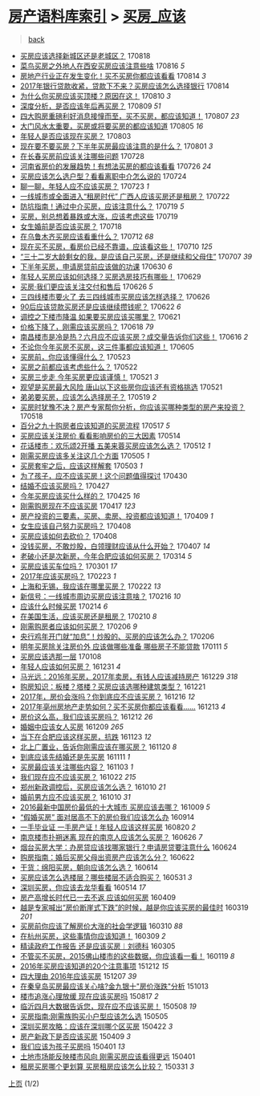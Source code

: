 [房产语料库索引](../../README.md)  > [买房_应该](买房_应该.md)
====
> [back](../README.md)

- [买房应该选择新城区还是老城区？](http://jkwz.applinzi.com/ittc/7003149934248068113.html#%E4%B9%B0%E6%88%BF%E5%BA%94%E8%AF%A5%E9%80%89%E6%8B%A9%E6%96%B0%E5%9F%8E%E5%8C%BA%E8%BF%98%E6%98%AF%E8%80%81%E5%9F%8E%E5%8C%BA%EF%BC%9F) 170818  
- [菜鸟买房之外地人在西安买房应该注意些啥](http://jkwz.applinzi.com/ittc/7002344694259123216.html#%E8%8F%9C%E9%B8%9F%E4%B9%B0%E6%88%BF%E4%B9%8B%E5%A4%96%E5%9C%B0%E4%BA%BA%E5%9C%A8%E8%A5%BF%E5%AE%89%E4%B9%B0%E6%88%BF%E5%BA%94%E8%AF%A5%E6%B3%A8%E6%84%8F%E4%BA%9B%E5%95%A5) 170816 *5* 
- [房地产行业正在发生变化！买不买房你都应该看看](http://jkwz.applinzi.com/ittc/7001723653769921552.html#%E6%88%BF%E5%9C%B0%E4%BA%A7%E8%A1%8C%E4%B8%9A%E6%AD%A3%E5%9C%A8%E5%8F%91%E7%94%9F%E5%8F%98%E5%8C%96%EF%BC%81%E4%B9%B0%E4%B8%8D%E4%B9%B0%E6%88%BF%E4%BD%A0%E9%83%BD%E5%BA%94%E8%AF%A5%E7%9C%8B%E7%9C%8B) 170814 *3* 
- [2017年银行贷款收紧，贷款下不来？买房应该怎么选择银行](http://jkwz.applinzi.com/ittc/7001717391271396368.html#2017%E5%B9%B4%E9%93%B6%E8%A1%8C%E8%B4%B7%E6%AC%BE%E6%94%B6%E7%B4%A7%EF%BC%8C%E8%B4%B7%E6%AC%BE%E4%B8%8B%E4%B8%8D%E6%9D%A5%EF%BC%9F%E4%B9%B0%E6%88%BF%E5%BA%94%E8%AF%A5%E6%80%8E%E4%B9%88%E9%80%89%E6%8B%A9%E9%93%B6%E8%A1%8C) 170814  
- [为什么你买房应该买顶楼？原因在这！](http://jkwz.applinzi.com/ittc/7000224619892835344.html#%E4%B8%BA%E4%BB%80%E4%B9%88%E4%BD%A0%E4%B9%B0%E6%88%BF%E5%BA%94%E8%AF%A5%E4%B9%B0%E9%A1%B6%E6%A5%BC%EF%BC%9F%E5%8E%9F%E5%9B%A0%E5%9C%A8%E8%BF%99%EF%BC%81) 170810 *3* 
- [深度分析，是否应该年后再买房？](http://jkwz.applinzi.com/ittc/6999892494584906769.html#%E6%B7%B1%E5%BA%A6%E5%88%86%E6%9E%90%EF%BC%8C%E6%98%AF%E5%90%A6%E5%BA%94%E8%AF%A5%E5%B9%B4%E5%90%8E%E5%86%8D%E4%B9%B0%E6%88%BF%EF%BC%9F) 170809 *51* 
- [四大购房重磅利好消息接憧而至，买不买房，都应该知道！](http://jkwz.applinzi.com/ittc/6998706151498449937.html#%E5%9B%9B%E5%A4%A7%E8%B4%AD%E6%88%BF%E9%87%8D%E7%A3%85%E5%88%A9%E5%A5%BD%E6%B6%88%E6%81%AF%E6%8E%A5%E6%86%A7%E8%80%8C%E8%87%B3%EF%BC%8C%E4%B9%B0%E4%B8%8D%E4%B9%B0%E6%88%BF%EF%BC%8C%E9%83%BD%E5%BA%94%E8%AF%A5%E7%9F%A5%E9%81%93%EF%BC%81) 170807 *23* 
- [大门风水太重要，买房或将要买房的都应该知道](http://jkwz.applinzi.com/ittc/6998216714125575184.html#%E5%A4%A7%E9%97%A8%E9%A3%8E%E6%B0%B4%E5%A4%AA%E9%87%8D%E8%A6%81%EF%BC%8C%E4%B9%B0%E6%88%BF%E6%88%96%E5%B0%86%E8%A6%81%E4%B9%B0%E6%88%BF%E7%9A%84%E9%83%BD%E5%BA%94%E8%AF%A5%E7%9F%A5%E9%81%93) 170805 *16* 
- [年轻人是否应该现在买房？](http://jkwz.applinzi.com/ittc/6997715409896473617.html#%E5%B9%B4%E8%BD%BB%E4%BA%BA%E6%98%AF%E5%90%A6%E5%BA%94%E8%AF%A5%E7%8E%B0%E5%9C%A8%E4%B9%B0%E6%88%BF%EF%BC%9F) 170803  
- [现在要不要买房？下半年买房最应该注意的是什么？](http://jkwz.applinzi.com/ittc/6996945975682532369.html#%E7%8E%B0%E5%9C%A8%E8%A6%81%E4%B8%8D%E8%A6%81%E4%B9%B0%E6%88%BF%EF%BC%9F%E4%B8%8B%E5%8D%8A%E5%B9%B4%E4%B9%B0%E6%88%BF%E6%9C%80%E5%BA%94%E8%AF%A5%E6%B3%A8%E6%84%8F%E7%9A%84%E6%98%AF%E4%BB%80%E4%B9%88%EF%BC%9F) 170801 *3* 
- [在长春买房前应该关注哪些问题](http://jkwz.applinzi.com/ittc/6995282312206746640.html#%E5%9C%A8%E9%95%BF%E6%98%A5%E4%B9%B0%E6%88%BF%E5%89%8D%E5%BA%94%E8%AF%A5%E5%85%B3%E6%B3%A8%E5%93%AA%E4%BA%9B%E9%97%AE%E9%A2%98) 170728  
- [河南省房价的发展趋势！有想法买房的都应该看看](http://jkwz.applinzi.com/ittc/6994569409912636433.html#%E6%B2%B3%E5%8D%97%E7%9C%81%E6%88%BF%E4%BB%B7%E7%9A%84%E5%8F%91%E5%B1%95%E8%B6%8B%E5%8A%BF%EF%BC%81%E6%9C%89%E6%83%B3%E6%B3%95%E4%B9%B0%E6%88%BF%E7%9A%84%E9%83%BD%E5%BA%94%E8%AF%A5%E7%9C%8B%E7%9C%8B) 170726 *24* 
- [买房应该怎么选户型？看看离职中介怎么说的](http://jkwz.applinzi.com/ittc/6993883441886921744.html#%E4%B9%B0%E6%88%BF%E5%BA%94%E8%AF%A5%E6%80%8E%E4%B9%88%E9%80%89%E6%88%B7%E5%9E%8B%EF%BC%9F%E7%9C%8B%E7%9C%8B%E7%A6%BB%E8%81%8C%E4%B8%AD%E4%BB%8B%E6%80%8E%E4%B9%88%E8%AF%B4%E7%9A%84) 170724  
- [聊一聊，年轻人应不应该买房？](http://jkwz.applinzi.com/ittc/6993334724452680720.html#%E8%81%8A%E4%B8%80%E8%81%8A%EF%BC%8C%E5%B9%B4%E8%BD%BB%E4%BA%BA%E5%BA%94%E4%B8%8D%E5%BA%94%E8%AF%A5%E4%B9%B0%E6%88%BF%EF%BC%9F) 170723 *1* 
- [一线城市或全面进入“租房时代” 广西人应该买房还是租房？](http://jkwz.applinzi.com/ittc/6993019364725752849.html#%E4%B8%80%E7%BA%BF%E5%9F%8E%E5%B8%82%E6%88%96%E5%85%A8%E9%9D%A2%E8%BF%9B%E5%85%A5%E2%80%9C%E7%A7%9F%E6%88%BF%E6%97%B6%E4%BB%A3%E2%80%9D+%E5%B9%BF%E8%A5%BF%E4%BA%BA%E5%BA%94%E8%AF%A5%E4%B9%B0%E6%88%BF%E8%BF%98%E6%98%AF%E7%A7%9F%E6%88%BF%EF%BC%9F) 170722  
- [防坑指南！通过中介买房，应该注意什么？](http://jkwz.applinzi.com/ittc/6992007629625623569.html#%E9%98%B2%E5%9D%91%E6%8C%87%E5%8D%97%EF%BC%81%E9%80%9A%E8%BF%87%E4%B8%AD%E4%BB%8B%E4%B9%B0%E6%88%BF%EF%BC%8C%E5%BA%94%E8%AF%A5%E6%B3%A8%E6%84%8F%E4%BB%80%E4%B9%88%EF%BC%9F) 170719 *5* 
- [买房，别总想着暴跌或大涨，应该考虑这些](http://jkwz.applinzi.com/ittc/6991974552337646608.html#%E4%B9%B0%E6%88%BF%EF%BC%8C%E5%88%AB%E6%80%BB%E6%83%B3%E7%9D%80%E6%9A%B4%E8%B7%8C%E6%88%96%E5%A4%A7%E6%B6%A8%EF%BC%8C%E5%BA%94%E8%AF%A5%E8%80%83%E8%99%91%E8%BF%99%E4%BA%9B) 170719  
- [女生婚前是否应该买房？](http://jkwz.applinzi.com/ittc/6991356665201689617.html#%E5%A5%B3%E7%94%9F%E5%A9%9A%E5%89%8D%E6%98%AF%E5%90%A6%E5%BA%94%E8%AF%A5%E4%B9%B0%E6%88%BF%EF%BC%9F) 170718  
- [在乌鲁木齐买房应该看重什么？](http://jkwz.applinzi.com/ittc/6989560983830660112.html#%E5%9C%A8%E4%B9%8C%E9%B2%81%E6%9C%A8%E9%BD%90%E4%B9%B0%E6%88%BF%E5%BA%94%E8%AF%A5%E7%9C%8B%E9%87%8D%E4%BB%80%E4%B9%88%EF%BC%9F) 170712 *68* 
- [现在买不买房，看房价已经不靠谱，应该看这些！](http://jkwz.applinzi.com/ittc/6988453296426451973.html#%E7%8E%B0%E5%9C%A8%E4%B9%B0%E4%B8%8D%E4%B9%B0%E6%88%BF%EF%BC%8C%E7%9C%8B%E6%88%BF%E4%BB%B7%E5%B7%B2%E7%BB%8F%E4%B8%8D%E9%9D%A0%E8%B0%B1%EF%BC%8C%E5%BA%94%E8%AF%A5%E7%9C%8B%E8%BF%99%E4%BA%9B%EF%BC%81) 170710 *125* 
- [“三十二岁大龄剩女的我，是应该自己买房，还是继续和父母住”](http://jkwz.applinzi.com/ittc/6987560022744499205.html#%E2%80%9C%E4%B8%89%E5%8D%81%E4%BA%8C%E5%B2%81%E5%A4%A7%E9%BE%84%E5%89%A9%E5%A5%B3%E7%9A%84%E6%88%91%EF%BC%8C%E6%98%AF%E5%BA%94%E8%AF%A5%E8%87%AA%E5%B7%B1%E4%B9%B0%E6%88%BF%EF%BC%8C%E8%BF%98%E6%98%AF%E7%BB%A7%E7%BB%AD%E5%92%8C%E7%88%B6%E6%AF%8D%E4%BD%8F%E2%80%9D) 170707 *39* 
- [下半年买房，申请房贷前应该做的功课](http://jkwz.applinzi.com/ittc/6985095151100625924.html#%E4%B8%8B%E5%8D%8A%E5%B9%B4%E4%B9%B0%E6%88%BF%EF%BC%8C%E7%94%B3%E8%AF%B7%E6%88%BF%E8%B4%B7%E5%89%8D%E5%BA%94%E8%AF%A5%E5%81%9A%E7%9A%84%E5%8A%9F%E8%AF%BE) 170630 *6* 
- [年轻人买房应该如何选择？买房选房技巧有哪些！](http://jkwz.applinzi.com/ittc/6984609369000772613.html#%E5%B9%B4%E8%BD%BB%E4%BA%BA%E4%B9%B0%E6%88%BF%E5%BA%94%E8%AF%A5%E5%A6%82%E4%BD%95%E9%80%89%E6%8B%A9%EF%BC%9F%E4%B9%B0%E6%88%BF%E9%80%89%E6%88%BF%E6%8A%80%E5%B7%A7%E6%9C%89%E5%93%AA%E4%BA%9B%EF%BC%81) 170629  
- [买房·我们更应该关注交付和售后](http://jkwz.applinzi.com/ittc/6983542269888955397.html#%E4%B9%B0%E6%88%BF%C2%B7%E6%88%91%E4%BB%AC%E6%9B%B4%E5%BA%94%E8%AF%A5%E5%85%B3%E6%B3%A8%E4%BA%A4%E4%BB%98%E5%92%8C%E5%94%AE%E5%90%8E) 170626 *5* 
- [三四线楼市要火了 去三四线城市买房应该怎样选择？](http://jkwz.applinzi.com/ittc/6983406424284464133.html#%E4%B8%89%E5%9B%9B%E7%BA%BF%E6%A5%BC%E5%B8%82%E8%A6%81%E7%81%AB%E4%BA%86+%E5%8E%BB%E4%B8%89%E5%9B%9B%E7%BA%BF%E5%9F%8E%E5%B8%82%E4%B9%B0%E6%88%BF%E5%BA%94%E8%AF%A5%E6%80%8E%E6%A0%B7%E9%80%89%E6%8B%A9%EF%BC%9F) 170626  
- [90后应该贷款买房还是应该继续攒钱呢？](http://jkwz.applinzi.com/ittc/6982028428059345925.html#90%E5%90%8E%E5%BA%94%E8%AF%A5%E8%B4%B7%E6%AC%BE%E4%B9%B0%E6%88%BF%E8%BF%98%E6%98%AF%E5%BA%94%E8%AF%A5%E7%BB%A7%E7%BB%AD%E6%94%92%E9%92%B1%E5%91%A2%EF%BC%9F) 170622 *6* 
- [调控之下楼市降温 如果要买房应该买哪里？](http://jkwz.applinzi.com/ittc/6981558772181763077.html#%E8%B0%83%E6%8E%A7%E4%B9%8B%E4%B8%8B%E6%A5%BC%E5%B8%82%E9%99%8D%E6%B8%A9+%E5%A6%82%E6%9E%9C%E8%A6%81%E4%B9%B0%E6%88%BF%E5%BA%94%E8%AF%A5%E4%B9%B0%E5%93%AA%E9%87%8C%EF%BC%9F) 170621  
- [价格下降了，刚需应该买房吗？](http://jkwz.applinzi.com/ittc/6980657417996993540.html#%E4%BB%B7%E6%A0%BC%E4%B8%8B%E9%99%8D%E4%BA%86%EF%BC%8C%E5%88%9A%E9%9C%80%E5%BA%94%E8%AF%A5%E4%B9%B0%E6%88%BF%E5%90%97%EF%BC%9F) 170618 *79* 
- [南昌楼市是冷是热？六月应不应该买房？成交量告诉你们这些！](http://jkwz.applinzi.com/ittc/6979803081356084228.html#%E5%8D%97%E6%98%8C%E6%A5%BC%E5%B8%82%E6%98%AF%E5%86%B7%E6%98%AF%E7%83%AD%EF%BC%9F%E5%85%AD%E6%9C%88%E5%BA%94%E4%B8%8D%E5%BA%94%E8%AF%A5%E4%B9%B0%E6%88%BF%EF%BC%9F%E6%88%90%E4%BA%A4%E9%87%8F%E5%91%8A%E8%AF%89%E4%BD%A0%E4%BB%AC%E8%BF%99%E4%BA%9B%EF%BC%81) 170616 *2* 
- [不论你今年买房不买房，这三件事都应该知道！](http://jkwz.applinzi.com/ittc/6975673055740167173.html#%E4%B8%8D%E8%AE%BA%E4%BD%A0%E4%BB%8A%E5%B9%B4%E4%B9%B0%E6%88%BF%E4%B8%8D%E4%B9%B0%E6%88%BF%EF%BC%8C%E8%BF%99%E4%B8%89%E4%BB%B6%E4%BA%8B%E9%83%BD%E5%BA%94%E8%AF%A5%E7%9F%A5%E9%81%93%EF%BC%81) 170605  
- [买房前，你应该懂得什么？](http://jkwz.applinzi.com/ittc/6970786881762493445.html#%E4%B9%B0%E6%88%BF%E5%89%8D%EF%BC%8C%E4%BD%A0%E5%BA%94%E8%AF%A5%E6%87%82%E5%BE%97%E4%BB%80%E4%B9%88%EF%BC%9F) 170523  
- [买房之前都应该考虑些什么？](http://jkwz.applinzi.com/ittc/6970595151259894789.html#%E4%B9%B0%E6%88%BF%E4%B9%8B%E5%89%8D%E9%83%BD%E5%BA%94%E8%AF%A5%E8%80%83%E8%99%91%E4%BA%9B%E4%BB%80%E4%B9%88%EF%BC%9F) 170522  
- [买房三步走 今年买房更应该谨慎！](http://jkwz.applinzi.com/ittc/6970229784016585732.html#%E4%B9%B0%E6%88%BF%E4%B8%89%E6%AD%A5%E8%B5%B0+%E4%BB%8A%E5%B9%B4%E4%B9%B0%E6%88%BF%E6%9B%B4%E5%BA%94%E8%AF%A5%E8%B0%A8%E6%85%8E%EF%BC%81) 170521 *3* 
- [观望是买房最大风险 唐山以下这些房你应该还有资格挑选](http://jkwz.applinzi.com/ittc/6970067330036925445.html#%E8%A7%82%E6%9C%9B%E6%98%AF%E4%B9%B0%E6%88%BF%E6%9C%80%E5%A4%A7%E9%A3%8E%E9%99%A9+%E5%94%90%E5%B1%B1%E4%BB%A5%E4%B8%8B%E8%BF%99%E4%BA%9B%E6%88%BF%E4%BD%A0%E5%BA%94%E8%AF%A5%E8%BF%98%E6%9C%89%E8%B5%84%E6%A0%BC%E6%8C%91%E9%80%89) 170521  
- [弟弟要买房，应该怎么选择房子？](http://jkwz.applinzi.com/ittc/6969274119966163973.html#%E5%BC%9F%E5%BC%9F%E8%A6%81%E4%B9%B0%E6%88%BF%EF%BC%8C%E5%BA%94%E8%AF%A5%E6%80%8E%E4%B9%88%E9%80%89%E6%8B%A9%E6%88%BF%E5%AD%90%EF%BC%9F) 170519 *2* 
- [买房时犹豫不决？房产专家帮你分析，你应该买哪种类型的房产来投资？](http://jkwz.applinzi.com/ittc/6968882521168151557.html#%E4%B9%B0%E6%88%BF%E6%97%B6%E7%8A%B9%E8%B1%AB%E4%B8%8D%E5%86%B3%EF%BC%9F%E6%88%BF%E4%BA%A7%E4%B8%93%E5%AE%B6%E5%B8%AE%E4%BD%A0%E5%88%86%E6%9E%90%EF%BC%8C%E4%BD%A0%E5%BA%94%E8%AF%A5%E4%B9%B0%E5%93%AA%E7%A7%8D%E7%B1%BB%E5%9E%8B%E7%9A%84%E6%88%BF%E4%BA%A7%E6%9D%A5%E6%8A%95%E8%B5%84%EF%BC%9F) 170518  
- [百分之九十购房者应该知道的买房流程](http://jkwz.applinzi.com/ittc/6968532907927798789.html#%E7%99%BE%E5%88%86%E4%B9%8B%E4%B9%9D%E5%8D%81%E8%B4%AD%E6%88%BF%E8%80%85%E5%BA%94%E8%AF%A5%E7%9F%A5%E9%81%93%E7%9A%84%E4%B9%B0%E6%88%BF%E6%B5%81%E7%A8%8B) 170517 *5* 
- [买房应该关注房价 看看影响房价的三大因素](http://jkwz.applinzi.com/ittc/6967631825001251845.html#%E4%B9%B0%E6%88%BF%E5%BA%94%E8%AF%A5%E5%85%B3%E6%B3%A8%E6%88%BF%E4%BB%B7+%E7%9C%8B%E7%9C%8B%E5%BD%B1%E5%93%8D%E6%88%BF%E4%BB%B7%E7%9A%84%E4%B8%89%E5%A4%A7%E5%9B%A0%E7%B4%A0) 170514  
- [花话楼市：欢乐颂2开播 五美来蓉买房应该怎么选？](http://jkwz.applinzi.com/ittc/6966829929470624772.html#%E8%8A%B1%E8%AF%9D%E6%A5%BC%E5%B8%82%EF%BC%9A%E6%AC%A2%E4%B9%90%E9%A2%822%E5%BC%80%E6%92%AD+%E4%BA%94%E7%BE%8E%E6%9D%A5%E8%93%89%E4%B9%B0%E6%88%BF%E5%BA%94%E8%AF%A5%E6%80%8E%E4%B9%88%E9%80%89%EF%BC%9F) 170512 *1* 
- [刚需买房应该多关注这几个方面](http://jkwz.applinzi.com/ittc/6964293973282653188.html#%E5%88%9A%E9%9C%80%E4%B9%B0%E6%88%BF%E5%BA%94%E8%AF%A5%E5%A4%9A%E5%85%B3%E6%B3%A8%E8%BF%99%E5%87%A0%E4%B8%AA%E6%96%B9%E9%9D%A2) 170505 *1* 
- [买房套牢之后，应该这样解套](http://jkwz.applinzi.com/ittc/6963377736864236549.html#%E4%B9%B0%E6%88%BF%E5%A5%97%E7%89%A2%E4%B9%8B%E5%90%8E%EF%BC%8C%E5%BA%94%E8%AF%A5%E8%BF%99%E6%A0%B7%E8%A7%A3%E5%A5%97) 170503 *1* 
- [为了孩子，应不应该买房！这个问题值得探讨](http://jkwz.applinzi.com/ittc/6962455021294715908.html#%E4%B8%BA%E4%BA%86%E5%AD%A9%E5%AD%90%EF%BC%8C%E5%BA%94%E4%B8%8D%E5%BA%94%E8%AF%A5%E4%B9%B0%E6%88%BF%EF%BC%81%E8%BF%99%E4%B8%AA%E9%97%AE%E9%A2%98%E5%80%BC%E5%BE%97%E6%8E%A2%E8%AE%A8) 170430  
- [结婚不应该买房吗？](http://jkwz.applinzi.com/ittc/6961148186860192773.html#%E7%BB%93%E5%A9%9A%E4%B8%8D%E5%BA%94%E8%AF%A5%E4%B9%B0%E6%88%BF%E5%90%97%EF%BC%9F) 170427  
- [今年买房应该买什么样的？](http://jkwz.applinzi.com/ittc/6960562141353477124.html#%E4%BB%8A%E5%B9%B4%E4%B9%B0%E6%88%BF%E5%BA%94%E8%AF%A5%E4%B9%B0%E4%BB%80%E4%B9%88%E6%A0%B7%E7%9A%84%EF%BC%9F) 170425 *16* 
- [刚需购房现在不应该买房](http://jkwz.applinzi.com/ittc/6957544031201526788.html#%E5%88%9A%E9%9C%80%E8%B4%AD%E6%88%BF%E7%8E%B0%E5%9C%A8%E4%B8%8D%E5%BA%94%E8%AF%A5%E4%B9%B0%E6%88%BF) 170417 *123* 
- [房产投资的三要素，买房、卖房、投资都应该知道！](http://jkwz.applinzi.com/ittc/6954522792488862724.html#%E6%88%BF%E4%BA%A7%E6%8A%95%E8%B5%84%E7%9A%84%E4%B8%89%E8%A6%81%E7%B4%A0%EF%BC%8C%E4%B9%B0%E6%88%BF%E3%80%81%E5%8D%96%E6%88%BF%E3%80%81%E6%8A%95%E8%B5%84%E9%83%BD%E5%BA%94%E8%AF%A5%E7%9F%A5%E9%81%93%EF%BC%81) 170409 *1* 
- [女生应该自己努力买房吗？](http://jkwz.applinzi.com/ittc/6954264367930541061.html#%E5%A5%B3%E7%94%9F%E5%BA%94%E8%AF%A5%E8%87%AA%E5%B7%B1%E5%8A%AA%E5%8A%9B%E4%B9%B0%E6%88%BF%E5%90%97%EF%BC%9F) 170408  
- [买房应该如何去砍价？](http://jkwz.applinzi.com/ittc/6954261229781648389.html#%E4%B9%B0%E6%88%BF%E5%BA%94%E8%AF%A5%E5%A6%82%E4%BD%95%E5%8E%BB%E7%A0%8D%E4%BB%B7%EF%BC%9F) 170408  
- [没钱买房，不敢炒股，白领理财应该从什么开始？](http://jkwz.applinzi.com/ittc/6953860134869664773.html#%E6%B2%A1%E9%92%B1%E4%B9%B0%E6%88%BF%EF%BC%8C%E4%B8%8D%E6%95%A2%E7%82%92%E8%82%A1%EF%BC%8C%E7%99%BD%E9%A2%86%E7%90%86%E8%B4%A2%E5%BA%94%E8%AF%A5%E4%BB%8E%E4%BB%80%E4%B9%88%E5%BC%80%E5%A7%8B%EF%BC%9F) 170407 *14* 
- [老破小还是次新房，今年合肥应该如何买房？](http://jkwz.applinzi.com/ittc/6944817234324227077.html#%E8%80%81%E7%A0%B4%E5%B0%8F%E8%BF%98%E6%98%AF%E6%AC%A1%E6%96%B0%E6%88%BF%EF%BC%8C%E4%BB%8A%E5%B9%B4%E5%90%88%E8%82%A5%E5%BA%94%E8%AF%A5%E5%A6%82%E4%BD%95%E4%B9%B0%E6%88%BF%EF%BC%9F) 170314 *5* 
- [买房应该买车位吗？](http://jkwz.applinzi.com/ittc/6940111212129027077.html#%E4%B9%B0%E6%88%BF%E5%BA%94%E8%AF%A5%E4%B9%B0%E8%BD%A6%E4%BD%8D%E5%90%97%EF%BC%9F) 170301 *17* 
- [2017年应该买房吗？](http://jkwz.applinzi.com/ittc/6937755143604012037.html#2017%E5%B9%B4%E5%BA%94%E8%AF%A5%E4%B9%B0%E6%88%BF%E5%90%97%EF%BC%9F) 170223 *1* 
- [上海和无锡，我应该在哪里买房？](http://jkwz.applinzi.com/ittc/6937552281670255620.html#%E4%B8%8A%E6%B5%B7%E5%92%8C%E6%97%A0%E9%94%A1%EF%BC%8C%E6%88%91%E5%BA%94%E8%AF%A5%E5%9C%A8%E5%93%AA%E9%87%8C%E4%B9%B0%E6%88%BF%EF%BC%9F) 170222 *13* 
- [新信号：一线城市周边买房应该注意啥？](http://jkwz.applinzi.com/ittc/6935188444744778756.html#%E6%96%B0%E4%BF%A1%E5%8F%B7%EF%BC%9A%E4%B8%80%E7%BA%BF%E5%9F%8E%E5%B8%82%E5%91%A8%E8%BE%B9%E4%B9%B0%E6%88%BF%E5%BA%94%E8%AF%A5%E6%B3%A8%E6%84%8F%E5%95%A5%EF%BC%9F) 170216 *10* 
- [应该什么时候买房](http://jkwz.applinzi.com/ittc/6934468553444164613.html#%E5%BA%94%E8%AF%A5%E4%BB%80%E4%B9%88%E6%97%B6%E5%80%99%E4%B9%B0%E6%88%BF) 170214 *6* 
- [在美国生活，应该买房还是租房？](http://jkwz.applinzi.com/ittc/6932965939296601092.html#%E5%9C%A8%E7%BE%8E%E5%9B%BD%E7%94%9F%E6%B4%BB%EF%BC%8C%E5%BA%94%E8%AF%A5%E4%B9%B0%E6%88%BF%E8%BF%98%E6%98%AF%E7%A7%9F%E6%88%BF%EF%BC%9F) 170210 *8* 
- [刚需购房者应该如何买房？](http://jkwz.applinzi.com/ittc/6931531639246291973.html#%E5%88%9A%E9%9C%80%E8%B4%AD%E6%88%BF%E8%80%85%E5%BA%94%E8%AF%A5%E5%A6%82%E4%BD%95%E4%B9%B0%E6%88%BF%EF%BC%9F) 170206 *9* 
- [央行鸡年开门就“加息”！炒股的、买房的应该怎么办？](http://jkwz.applinzi.com/ittc/6931485067993154565.html#%E5%A4%AE%E8%A1%8C%E9%B8%A1%E5%B9%B4%E5%BC%80%E9%97%A8%E5%B0%B1%E2%80%9C%E5%8A%A0%E6%81%AF%E2%80%9D%EF%BC%81%E7%82%92%E8%82%A1%E7%9A%84%E3%80%81%E4%B9%B0%E6%88%BF%E7%9A%84%E5%BA%94%E8%AF%A5%E6%80%8E%E4%B9%88%E5%8A%9E%EF%BC%9F) 170206  
- [明年买房除关注房价外 应该做哪些准备 哪些房子不能贷款](http://jkwz.applinzi.com/ittc/6922006992834266116.html#%E6%98%8E%E5%B9%B4%E4%B9%B0%E6%88%BF%E9%99%A4%E5%85%B3%E6%B3%A8%E6%88%BF%E4%BB%B7%E5%A4%96+%E5%BA%94%E8%AF%A5%E5%81%9A%E5%93%AA%E4%BA%9B%E5%87%86%E5%A4%87+%E5%93%AA%E4%BA%9B%E6%88%BF%E5%AD%90%E4%B8%8D%E8%83%BD%E8%B4%B7%E6%AC%BE) 170111 *5* 
- [买房应该选那一层](http://jkwz.applinzi.com/ittc/6920832386681275397.html#%E4%B9%B0%E6%88%BF%E5%BA%94%E8%AF%A5%E9%80%89%E9%82%A3%E4%B8%80%E5%B1%82) 170108  
- [年轻人应该如何买房？](http://jkwz.applinzi.com/ittc/6917804068830708740.html#%E5%B9%B4%E8%BD%BB%E4%BA%BA%E5%BA%94%E8%AF%A5%E5%A6%82%E4%BD%95%E4%B9%B0%E6%88%BF%EF%BC%9F) 161231 *4* 
- [马光远：2016年买房，2017年卖房，有钱人应该减持房产](http://jkwz.applinzi.com/ittc/6917109920494519301.html#%E9%A9%AC%E5%85%89%E8%BF%9C%EF%BC%9A2016%E5%B9%B4%E4%B9%B0%E6%88%BF%EF%BC%8C2017%E5%B9%B4%E5%8D%96%E6%88%BF%EF%BC%8C%E6%9C%89%E9%92%B1%E4%BA%BA%E5%BA%94%E8%AF%A5%E5%87%8F%E6%8C%81%E6%88%BF%E4%BA%A7) 161229 *318* 
- [购房知识：板楼？塔楼？买房应该选哪种建筑类型？](http://jkwz.applinzi.com/ittc/6914168714282140677.html#%E8%B4%AD%E6%88%BF%E7%9F%A5%E8%AF%86%EF%BC%9A%E6%9D%BF%E6%A5%BC%EF%BC%9F%E5%A1%94%E6%A5%BC%EF%BC%9F%E4%B9%B0%E6%88%BF%E5%BA%94%E8%AF%A5%E9%80%89%E5%93%AA%E7%A7%8D%E5%BB%BA%E7%AD%91%E7%B1%BB%E5%9E%8B%EF%BC%9F) 161221  
- [2017年，房价会涨吗？你到底应不应该买房？](http://jkwz.applinzi.com/ittc/6911912491906237445.html#2017%E5%B9%B4%EF%BC%8C%E6%88%BF%E4%BB%B7%E4%BC%9A%E6%B6%A8%E5%90%97%EF%BC%9F%E4%BD%A0%E5%88%B0%E5%BA%95%E5%BA%94%E4%B8%8D%E5%BA%94%E8%AF%A5%E4%B9%B0%E6%88%BF%EF%BC%9F) 161216 *12* 
- [2017年亳州房地产走势如何？买不买房你都应该看看……](http://jkwz.applinzi.com/ittc/6911184973360268293.html#2017%E5%B9%B4%E4%BA%B3%E5%B7%9E%E6%88%BF%E5%9C%B0%E4%BA%A7%E8%B5%B0%E5%8A%BF%E5%A6%82%E4%BD%95%EF%BC%9F%E4%B9%B0%E4%B8%8D%E4%B9%B0%E6%88%BF%E4%BD%A0%E9%83%BD%E5%BA%94%E8%AF%A5%E7%9C%8B%E7%9C%8B%E2%80%A6%E2%80%A6) 161213 *4* 
- [房价这么高，我们应该买房吗？](http://jkwz.applinzi.com/ittc/6910776522847028229.html#%E6%88%BF%E4%BB%B7%E8%BF%99%E4%B9%88%E9%AB%98%EF%BC%8C%E6%88%91%E4%BB%AC%E5%BA%94%E8%AF%A5%E4%B9%B0%E6%88%BF%E5%90%97%EF%BC%9F) 161212 *26* 
- [婚姻中应该女人买房](http://jkwz.applinzi.com/ittc/6909685188425942020.html#%E5%A9%9A%E5%A7%BB%E4%B8%AD%E5%BA%94%E8%AF%A5%E5%A5%B3%E4%BA%BA%E4%B9%B0%E6%88%BF) 161209 *265* 
- [当下在合肥应该这样买房，抗跌](http://jkwz.applinzi.com/ittc/6903658774270575621.html#%E5%BD%93%E4%B8%8B%E5%9C%A8%E5%90%88%E8%82%A5%E5%BA%94%E8%AF%A5%E8%BF%99%E6%A0%B7%E4%B9%B0%E6%88%BF%EF%BC%8C%E6%8A%97%E8%B7%8C) 161123 *12* 
- [北上广置业，告诉你刚需应该在哪买房？](http://jkwz.applinzi.com/ittc/6902551459710632965.html#%E5%8C%97%E4%B8%8A%E5%B9%BF%E7%BD%AE%E4%B8%9A%EF%BC%8C%E5%91%8A%E8%AF%89%E4%BD%A0%E5%88%9A%E9%9C%80%E5%BA%94%E8%AF%A5%E5%9C%A8%E5%93%AA%E4%B9%B0%E6%88%BF%EF%BC%9F) 161120 *8* 
- [到底应该先结婚还是先买房](http://jkwz.applinzi.com/ittc/6880712627889636357.html#%E5%88%B0%E5%BA%95%E5%BA%94%E8%AF%A5%E5%85%88%E7%BB%93%E5%A9%9A%E8%BF%98%E6%98%AF%E5%85%88%E4%B9%B0%E6%88%BF) 161111 *1* 
- [买房最应该关注哪些内容？](http://jkwz.applinzi.com/ittc/6896405332690994180.html#%E4%B9%B0%E6%88%BF%E6%9C%80%E5%BA%94%E8%AF%A5%E5%85%B3%E6%B3%A8%E5%93%AA%E4%BA%9B%E5%86%85%E5%AE%B9%EF%BC%9F) 161103 *1* 
- [我们现在应不应该买房？](http://jkwz.applinzi.com/ittc/6891727325791519749.html#%E6%88%91%E4%BB%AC%E7%8E%B0%E5%9C%A8%E5%BA%94%E4%B8%8D%E5%BA%94%E8%AF%A5%E4%B9%B0%E6%88%BF%EF%BC%9F) 161022 *215* 
- [郑州新政调控后，买房应该怎么选？](http://jkwz.applinzi.com/ittc/6887385237876638725.html#%E9%83%91%E5%B7%9E%E6%96%B0%E6%94%BF%E8%B0%83%E6%8E%A7%E5%90%8E%EF%BC%8C%E4%B9%B0%E6%88%BF%E5%BA%94%E8%AF%A5%E6%80%8E%E4%B9%88%E9%80%89%EF%BC%9F) 161010 *21* 
- [婚前男方应不应该买房？](http://jkwz.applinzi.com/ittc/6887021704018134020.html#%E5%A9%9A%E5%89%8D%E7%94%B7%E6%96%B9%E5%BA%94%E4%B8%8D%E5%BA%94%E8%AF%A5%E4%B9%B0%E6%88%BF%EF%BC%9F) 161010 *31* 
- [2016最新中国房价最低的十大城市 买房应该去哪？](http://jkwz.applinzi.com/ittc/6886610660149953541.html#2016%E6%9C%80%E6%96%B0%E4%B8%AD%E5%9B%BD%E6%88%BF%E4%BB%B7%E6%9C%80%E4%BD%8E%E7%9A%84%E5%8D%81%E5%A4%A7%E5%9F%8E%E5%B8%82+%E4%B9%B0%E6%88%BF%E5%BA%94%E8%AF%A5%E5%8E%BB%E5%93%AA%EF%BC%9F) 161009 *5* 
- [“假婚买房” 面对居高不下的房价我们应该怎么办](http://jkwz.applinzi.com/ittc/6877651504302916613.html#%E2%80%9C%E5%81%87%E5%A9%9A%E4%B9%B0%E6%88%BF%E2%80%9D+%E9%9D%A2%E5%AF%B9%E5%B1%85%E9%AB%98%E4%B8%8D%E4%B8%8B%E7%9A%84%E6%88%BF%E4%BB%B7%E6%88%91%E4%BB%AC%E5%BA%94%E8%AF%A5%E6%80%8E%E4%B9%88%E5%8A%9E) 160914  
- [一手毕业证 一手房产证！年轻人应该这样买房](http://jkwz.applinzi.com/ittc/6868529070131905540.html#%E4%B8%80%E6%89%8B%E6%AF%95%E4%B8%9A%E8%AF%81+%E4%B8%80%E6%89%8B%E6%88%BF%E4%BA%A7%E8%AF%81%EF%BC%81%E5%B9%B4%E8%BD%BB%E4%BA%BA%E5%BA%94%E8%AF%A5%E8%BF%99%E6%A0%B7%E4%B9%B0%E6%88%BF) 160820 *2* 
- [南京楼市扑朔迷离  现在的南京人应该怎么买房？](http://jkwz.applinzi.com/ittc/6848149866928407556.html#%E5%8D%97%E4%BA%AC%E6%A5%BC%E5%B8%82%E6%89%91%E6%9C%94%E8%BF%B7%E7%A6%BB++%E7%8E%B0%E5%9C%A8%E7%9A%84%E5%8D%97%E4%BA%AC%E4%BA%BA%E5%BA%94%E8%AF%A5%E6%80%8E%E4%B9%88%E4%B9%B0%E6%88%BF%EF%BC%9F) 160626 *7* 
- [烟台买房大学：办房贷应该找哪家银行？申请房贷要注意什么](http://jkwz.applinzi.com/ittc/6847309142204875781.html#%E7%83%9F%E5%8F%B0%E4%B9%B0%E6%88%BF%E5%A4%A7%E5%AD%A6%EF%BC%9A%E5%8A%9E%E6%88%BF%E8%B4%B7%E5%BA%94%E8%AF%A5%E6%89%BE%E5%93%AA%E5%AE%B6%E9%93%B6%E8%A1%8C%EF%BC%9F%E7%94%B3%E8%AF%B7%E6%88%BF%E8%B4%B7%E8%A6%81%E6%B3%A8%E6%84%8F%E4%BB%80%E4%B9%88) 160624  
- [购房指南：婚后买房父母出资房产应该怎么分？](http://jkwz.applinzi.com/ittc/6846469108983661573.html#%E8%B4%AD%E6%88%BF%E6%8C%87%E5%8D%97%EF%BC%9A%E5%A9%9A%E5%90%8E%E4%B9%B0%E6%88%BF%E7%88%B6%E6%AF%8D%E5%87%BA%E8%B5%84%E6%88%BF%E4%BA%A7%E5%BA%94%E8%AF%A5%E6%80%8E%E4%B9%88%E5%88%86%EF%BC%9F) 160622  
- [干货：绵阳买房，朝向应该怎么选？](http://jkwz.applinzi.com/ittc/6843539703219094533.html#%E5%B9%B2%E8%B4%A7%EF%BC%9A%E7%BB%B5%E9%98%B3%E4%B9%B0%E6%88%BF%EF%BC%8C%E6%9C%9D%E5%90%91%E5%BA%94%E8%AF%A5%E6%80%8E%E4%B9%88%E9%80%89%EF%BC%9F) 160614  
- [买房应该怎么选楼层？哪些楼层不适合购买？](http://jkwz.applinzi.com/ittc/6838529098485597189.html#%E4%B9%B0%E6%88%BF%E5%BA%94%E8%AF%A5%E6%80%8E%E4%B9%88%E9%80%89%E6%A5%BC%E5%B1%82%EF%BC%9F%E5%93%AA%E4%BA%9B%E6%A5%BC%E5%B1%82%E4%B8%8D%E9%80%82%E5%90%88%E8%B4%AD%E4%B9%B0%EF%BC%9F) 160531 *3* 
- [深圳买房，你应该去龙华看看](http://jkwz.applinzi.com/ittc/6832118604522587141.html#%E6%B7%B1%E5%9C%B3%E4%B9%B0%E6%88%BF%EF%BC%8C%E4%BD%A0%E5%BA%94%E8%AF%A5%E5%8E%BB%E9%BE%99%E5%8D%8E%E7%9C%8B%E7%9C%8B) 160514 *17* 
- [房产高增长时代已一去不返 应该如何买房](http://jkwz.applinzi.com/ittc/6819124900992123908.html#%E6%88%BF%E4%BA%A7%E9%AB%98%E5%A2%9E%E9%95%BF%E6%97%B6%E4%BB%A3%E5%B7%B2%E4%B8%80%E5%8E%BB%E4%B8%8D%E8%BF%94+%E5%BA%94%E8%AF%A5%E5%A6%82%E4%BD%95%E4%B9%B0%E6%88%BF) 160409  
- [越是专家喊出“房价断崖式下跌”的时候，越是你应该买房的最佳时](http://jkwz.applinzi.com/ittc/6811411237267047428.html#%E8%B6%8A%E6%98%AF%E4%B8%93%E5%AE%B6%E5%96%8A%E5%87%BA%E2%80%9C%E6%88%BF%E4%BB%B7%E6%96%AD%E5%B4%96%E5%BC%8F%E4%B8%8B%E8%B7%8C%E2%80%9D%E7%9A%84%E6%97%B6%E5%80%99%EF%BC%8C%E8%B6%8A%E6%98%AF%E4%BD%A0%E5%BA%94%E8%AF%A5%E4%B9%B0%E6%88%BF%E7%9A%84%E6%9C%80%E4%BD%B3%E6%97%B6) 160319 *201* 
- [买房前你应该了解房价大涨的社会学逻辑](http://jkwz.applinzi.com/ittc/6808019082548888580.html#%E4%B9%B0%E6%88%BF%E5%89%8D%E4%BD%A0%E5%BA%94%E8%AF%A5%E4%BA%86%E8%A7%A3%E6%88%BF%E4%BB%B7%E5%A4%A7%E6%B6%A8%E7%9A%84%E7%A4%BE%E4%BC%9A%E5%AD%A6%E9%80%BB%E8%BE%91) 160310 *88* 
- [在杭州买房，这些事情你应该知道！](http://jkwz.applinzi.com/ittc/6807608958382507013.html#%E5%9C%A8%E6%9D%AD%E5%B7%9E%E4%B9%B0%E6%88%BF%EF%BC%8C%E8%BF%99%E4%BA%9B%E4%BA%8B%E6%83%85%E4%BD%A0%E5%BA%94%E8%AF%A5%E7%9F%A5%E9%81%93%EF%BC%81) 160309 *2* 
- [精读政府工作报告 还是应该买房︱刘德科](http://jkwz.applinzi.com/ittc/6806179347031393285.html#%E7%B2%BE%E8%AF%BB%E6%94%BF%E5%BA%9C%E5%B7%A5%E4%BD%9C%E6%8A%A5%E5%91%8A+%E8%BF%98%E6%98%AF%E5%BA%94%E8%AF%A5%E4%B9%B0%E6%88%BF%EF%B8%B1%E5%88%98%E5%BE%B7%E7%A7%91) 160305  
- [不管买不买房，2015佛山楼市的这些数据，你应该看一看！](http://jkwz.applinzi.com/ittc/6789142812222292997.html#%E4%B8%8D%E7%AE%A1%E4%B9%B0%E4%B8%8D%E4%B9%B0%E6%88%BF%EF%BC%8C2015%E4%BD%9B%E5%B1%B1%E6%A5%BC%E5%B8%82%E7%9A%84%E8%BF%99%E4%BA%9B%E6%95%B0%E6%8D%AE%EF%BC%8C%E4%BD%A0%E5%BA%94%E8%AF%A5%E7%9C%8B%E4%B8%80%E7%9C%8B%EF%BC%81) 160119 *8* 
- [2016年买房应该知道的20个注意事项](http://jkwz.applinzi.com/ittc/6775076383651005444.html#2016%E5%B9%B4%E4%B9%B0%E6%88%BF%E5%BA%94%E8%AF%A5%E7%9F%A5%E9%81%93%E7%9A%8420%E4%B8%AA%E6%B3%A8%E6%84%8F%E4%BA%8B%E9%A1%B9) 151212 *15* 
- [四大理由 2016年应该买房](http://jkwz.applinzi.com/ittc/6772969185982546949.html#%E5%9B%9B%E5%A4%A7%E7%90%86%E7%94%B1+2016%E5%B9%B4%E5%BA%94%E8%AF%A5%E4%B9%B0%E6%88%BF) 151207 *39* 
- [在秦皇岛买房最应该关心啥?金九银十&quot;房价涨跌&quot;分析](http://jkwz.applinzi.com/ittc/6752594621706568708.html#%E5%9C%A8%E7%A7%A6%E7%9A%87%E5%B2%9B%E4%B9%B0%E6%88%BF%E6%9C%80%E5%BA%94%E8%AF%A5%E5%85%B3%E5%BF%83%E5%95%A5%3F%E9%87%91%E4%B9%9D%E9%93%B6%E5%8D%81%26quot%3B%E6%88%BF%E4%BB%B7%E6%B6%A8%E8%B7%8C%26quot%3B%E5%88%86%E6%9E%90) 151013  
- [楼市追涨心理放缓 现在应该买房吗](http://jkwz.applinzi.com/ittc/547650615712406171.html#%E6%A5%BC%E5%B8%82%E8%BF%BD%E6%B6%A8%E5%BF%83%E7%90%86%E6%94%BE%E7%BC%93+%E7%8E%B0%E5%9C%A8%E5%BA%94%E8%AF%A5%E4%B9%B0%E6%88%BF%E5%90%97) 150817 *2* 
- [临沂四月大数据告诉您，现在应不应该买房！](http://jkwz.applinzi.com/ittc/547650611410320308.html#%E4%B8%B4%E6%B2%82%E5%9B%9B%E6%9C%88%E5%A4%A7%E6%95%B0%E6%8D%AE%E5%91%8A%E8%AF%89%E6%82%A8%EF%BC%8C%E7%8E%B0%E5%9C%A8%E5%BA%94%E4%B8%8D%E5%BA%94%E8%AF%A5%E4%B9%B0%E6%88%BF%EF%BC%81) 150508 *19* 
- [买房指南:刚需族购买小户型应该怎么选](http://jkwz.applinzi.com/ittc/547650611404041216.html#%E4%B9%B0%E6%88%BF%E6%8C%87%E5%8D%97%3A%E5%88%9A%E9%9C%80%E6%97%8F%E8%B4%AD%E4%B9%B0%E5%B0%8F%E6%88%B7%E5%9E%8B%E5%BA%94%E8%AF%A5%E6%80%8E%E4%B9%88%E9%80%89) 150505  
- [深圳买房攻略：应该在深圳哪个区买房](http://jkwz.applinzi.com/ittc/547650611408412226.html#%E6%B7%B1%E5%9C%B3%E4%B9%B0%E6%88%BF%E6%94%BB%E7%95%A5%EF%BC%9A%E5%BA%94%E8%AF%A5%E5%9C%A8%E6%B7%B1%E5%9C%B3%E5%93%AA%E4%B8%AA%E5%8C%BA%E4%B9%B0%E6%88%BF) 150422 *3* 
- [房产新政下是否应该买房](http://jkwz.applinzi.com/ittc/547650611404081279.html#%E6%88%BF%E4%BA%A7%E6%96%B0%E6%94%BF%E4%B8%8B%E6%98%AF%E5%90%A6%E5%BA%94%E8%AF%A5%E4%B9%B0%E6%88%BF) 150409 *3* 
- [我们应该为孩子买房吗](http://jkwz.applinzi.com/ittc/547650611401060355.html#%E6%88%91%E4%BB%AC%E5%BA%94%E8%AF%A5%E4%B8%BA%E5%AD%A9%E5%AD%90%E4%B9%B0%E6%88%BF%E5%90%97) 150401 *13* 
- [土地市场能反映楼市风向 刚需买房应该看得更远](http://jkwz.applinzi.com/ittc/547650611399161070.html#%E5%9C%9F%E5%9C%B0%E5%B8%82%E5%9C%BA%E8%83%BD%E5%8F%8D%E6%98%A0%E6%A5%BC%E5%B8%82%E9%A3%8E%E5%90%91+%E5%88%9A%E9%9C%80%E4%B9%B0%E6%88%BF%E5%BA%94%E8%AF%A5%E7%9C%8B%E5%BE%97%E6%9B%B4%E8%BF%9C) 150401  
- [租房买房哪个更划算 买房租房应该怎么比较？](http://jkwz.applinzi.com/ittc/547650611401663599.html#%E7%A7%9F%E6%88%BF%E4%B9%B0%E6%88%BF%E5%93%AA%E4%B8%AA%E6%9B%B4%E5%88%92%E7%AE%97+%E4%B9%B0%E6%88%BF%E7%A7%9F%E6%88%BF%E5%BA%94%E8%AF%A5%E6%80%8E%E4%B9%88%E6%AF%94%E8%BE%83%EF%BC%9F) 150331 *3* 


 [上页](买房_应该.md)           (1/2)